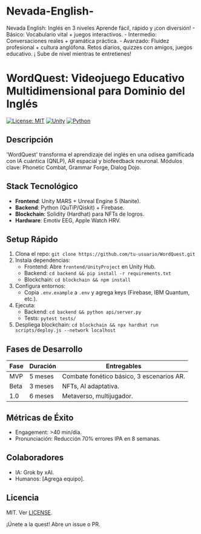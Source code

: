 # Nevada-English-
Nevada English: Inglés en 3 niveles Aprende fácil, rápido y ¡con diversión!    - Básico: Vocabulario vital + juegos interactivos.   - Intermedio: Conversaciones reales + gramática práctica.   - Avanzado: Fluidez profesional + cultura anglófona.    Retos diarios, quizzes con amigos, juegos educativo. ¡ Sube de nivel mientras te entretienes! 
# WordQuest: Videojuego Educativo Multidimensional para Dominio del Inglés

[![License: MIT](https://img.shields.io/badge/License-MIT-yellow.svg)](https://opensource.org/licenses/MIT)
[![Unity](https://img.shields.io/badge/Unity-2022.3-blue.svg)](https://unity.com/)
[![Python](https://img.shields.io/badge/Python-3.12-green.svg)](https://python.org/)

## Descripción
'WordQuest' transforma el aprendizaje del inglés en una odisea gamificada con IA cuántica (QNLP), AR espacial y biofeedback neuronal. Módulos clave: Phonetic Combat, Grammar Forge, Dialog Dojo.

## Stack Tecnológico
- **Frontend**: Unity MARS + Unreal Engine 5 (Nanite).
- **Backend**: Python (QuTiP/Qiskit) + Firebase.
- **Blockchain**: Solidity (Hardhat) para NFTs de logros.
- **Hardware**: Emotiv EEG, Apple Watch HRV.

## Setup Rápido
1. Clona el repo: `git clone https://github.com/tu-usuario/WordQuest.git`
2. Instala dependencias:
   - Frontend: Abre `frontend/UnityProject` en Unity Hub.
   - Backend: `cd backend && pip install -r requirements.txt`
   - Blockchain: `cd blockchain && npm install`
3. Configura entornos:
   - Copia `.env.example` a `.env` y agrega keys (Firebase, IBM Quantum, etc.).
4. Ejecuta:
   - Backend: `cd backend && python api/server.py`
   - Tests: `pytest tests/`
5. Despliega blockchain: `cd blockchain && npx hardhat run scripts/deploy.js --network localhost`

## Fases de Desarrollo
| Fase | Duración | Entregables |
|------|----------|-------------|
| MVP | 5 meses | Combate fonético básico, 3 escenarios AR. |
| Beta | 3 meses | NFTs, AI adaptativa. |
| 1.0 | 6 meses | Metaverso, multijugador. |

## Métricas de Éxito
- Engagement: >40 min/día.
- Pronunciación: Reducción 70% errores IPA en 8 semanas.

## Colaboradores
- IA: Grok by xAI.
- Humanos: [Agrega equipo].

## Licencia
MIT. Ver [LICENSE](LICENSE).

¡Únete a la quest! Abre un issue o PR.

